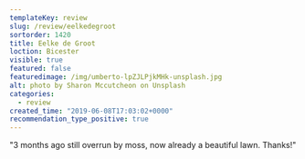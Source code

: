 ```yaml
---
templateKey: review
slug: /review/eelkedegroot
sortorder: 1420
title: Eelke de Groot
loction: Bicester
visible: true
featured: false
featuredimage: /img/umberto-lpZJLPjkMHk-unsplash.jpg
alt: photo by Sharon Mccutcheon on Unsplash
categories:
  - review
created_time: "2019-06-08T17:03:02+0000"
recommendation_type_positive: true
---
```

"3 months ago still overrun by moss, now already a beautiful lawn. Thanks!"